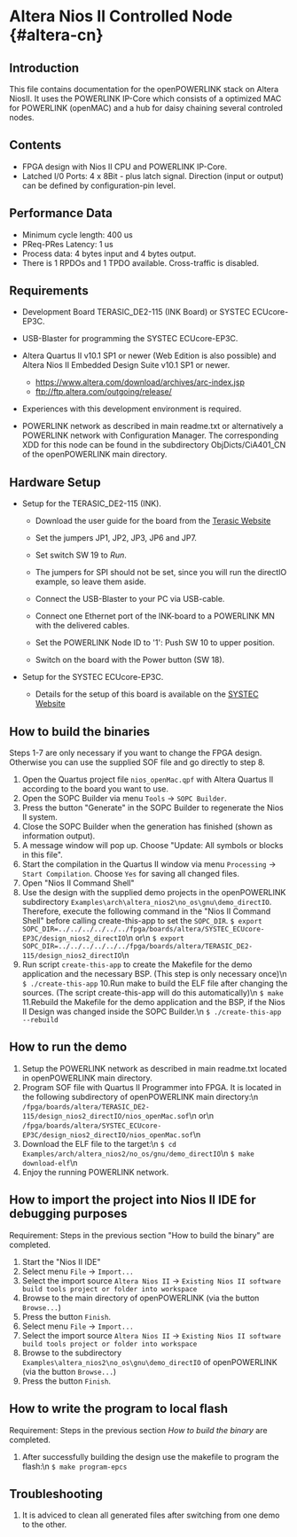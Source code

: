 Altera Nios II Controlled Node {#altera-cn}
==============================

## Introduction

This file contains documentation for the openPOWERLINK stack on Altera NiosII.
 It uses the POWERLINK IP-Core which consists of a optimized MAC for POWERLINK
(openMAC) and a hub for daisy chaining several controled nodes.

## Contents

- FPGA design with Nios II CPU and POWERLINK IP-Core.
- Latched I/0 Ports: 4 x 8Bit - plus latch signal.
  Direction (input or output) can be defined by configuration-pin level.

## Performance Data

- Minimum cycle length: 400 us
- PReq-PRes Latency: 1 us
- Process data: 4 bytes input and 4 bytes output.
- There is 1 RPDOs and 1 TPDO available. Cross-traffic is disabled.

## Requirements

- Development Board TERASIC_DE2-115 (INK Board) or SYSTEC ECUcore-EP3C.

- USB-Blaster for programming the SYSTEC ECUcore-EP3C.

- Altera Quartus II v10.1 SP1 or newer (Web Edition is also possible)
  and Altera Nios II Embedded Design Suite v10.1 SP1 or newer.
  * <https://www.altera.com/download/archives/arc-index.jsp>
  * <ftp://ftp.altera.com/outgoing/release/>

- Experiences with this development environment is required.

- POWERLINK network as described in main readme.txt
  or alternatively a POWERLINK network with Configuration Manager.
  The corresponding XDD for this node can be found in the subdirectory
  ObjDicts/CiA401_CN of the openPOWERLINK main directory.

## Hardware Setup

- Setup for the TERASIC_DE2-115 (INK).
  * Download the user guide for the board from the
    [Terasic Website](http://www.terasic.com.tw/cgi-bin/page/archive.pl?Language=English&CategoryNo=139&No=502&PartNo=4)
  
  * Set the jumpers JP1, JP2, JP3, JP6 and JP7.
  
  * Set switch SW 19 to *Run*.
  
  * The jumpers for SPI should not be set, since you will run the directIO
    example, so leave them aside.
  
  * Connect the USB-Blaster to your PC via USB-cable.
  
  * Connect one Ethernet port of the INK-board to a POWERLINK MN
    with the delivered cables.
    
  * Set the POWERLINK Node ID to '1': Push SW 10 to upper position.
  
  * Switch on the board with the Power button (SW 18).
    

- Setup for the SYSTEC ECUcore-EP3C.
  * Details for the setup of this board is available on the
    [SYSTEC Website](http://www.systec-electronic.com/uploads/be/36/be36d3caf3ff425f0e6bdadfc6c01aaa/L-1266d_02_DevelopmentBoard-ECUcore-EP3C.pdf)

## How to build the binaries

Steps 1-7 are only necessary if you want to change the FPGA design.
Otherwise you can use the supplied SOF file and go directly to step 8.
1. Open the Quartus project file `nios_openMac.qpf` with Altera Quartus II
   according to the board you want to use.
2. Open the SOPC Builder via menu `Tools` -> `SOPC Builder`.
3. Press the button "Generate" in the SOPC Builder to regenerate the Nios II
   system.
4. Close the SOPC Builder when the generation has finished (shown as information
   output).
5. A message window will pop up. Choose "Update: All symbols or blocks in this
   file".
6. Start the compilation in the Quartus II window via menu
   `Processing` -> `Start Compilation`.
   Choose `Yes` for saving all changed files.
7. Open "Nios II Command Shell"
8. Use the design with the supplied demo projects in the openPOWERLINK
   subdirectory `Examples\arch\altera_nios2\no_os\gnu\demo_directIO`.
   Therefore, execute the following command in the "Nios II Command Shell"
   before calling create-this-app to set the `SOPC_DIR`.
   `$ export SOPC_DIR=../../../../../../fpga/boards/altera/SYSTEC_ECUcore-EP3C/design_nios2_directIO`\n
   or\n
   `$ export SOPC_DIR=../../../../../../fpga/boards/altera/TERASIC_DE2-115/design_nios2_directIO`\n
9. Run script `create-this-app` to create the Makefile for the demo application
   and the necessary BSP. (This step is only necessary once)\n
   `$ ./create-this-app`
10.Run make to build the ELF file after changing the sources.
   (The script create-this-app will do this automatically)\n
   `$ make`
11.Rebuild the Makefile for the demo application and the
   BSP, if the Nios II Design was changed inside the SOPC Builder.\n
   `$ ./create-this-app --rebuild`

## How to run the demo

1. Setup the POWERLINK network as described in main readme.txt located in
   openPOWERLINK main directory.
2. Program SOF file with Quartus II Programmer into FPGA.
   It is located in the following subdirectory of openPOWERLINK
   main directory:\n
   `/fpga/boards/altera/TERASIC_DE2-115/design_nios2_directIO/nios_openMac.sof`\n
   or\n
   `/fpga/boards/altera/SYSTEC_ECUcore-EP3C/design_nios2_directIO/nios_openMac.sof`\n
3. Download the ELF file to the target:\n
   `$ cd Examples/arch/altera_nios2/no_os/gnu/demo_directIO`\n
   `$ make download-elf`\n
4. Enjoy the running POWERLINK network.


## How to import the project into Nios II IDE for debugging purposes

Requirement: Steps in the previous section "How to build the binary" are
completed.
1. Start the "Nios II IDE"
2. Select menu `File` -> `Import...`
3. Select the import source `Altera Nios II` ->
   `Existing Nios II software build tools project or folder into workspace`
4. Browse to the main directory of openPOWERLINK
   (via the button `Browse...`)
5. Press the button `Finish`.
6. Select menu `File` -> `Import...`
7. Select the import source `Altera Nios II` ->
   `Existing Nios II software build tools project or folder into workspace`
8. Browse to the subdirectory
   `Examples\altera_nios2\no_os\gnu\demo_directIO`
   of openPOWERLINK (via the button `Browse...`)
9. Press the button `Finish`.

## How to write the program to local flash

Requirement: Steps in the previous section _How to build the binary_ are
completed.

1. After successfully building the design use the makefile to program the
   flash:\n
   `$ make program-epcs`

## Troubleshooting

1. It is adviced to clean all generated files after switching from one demo to
   the other.
